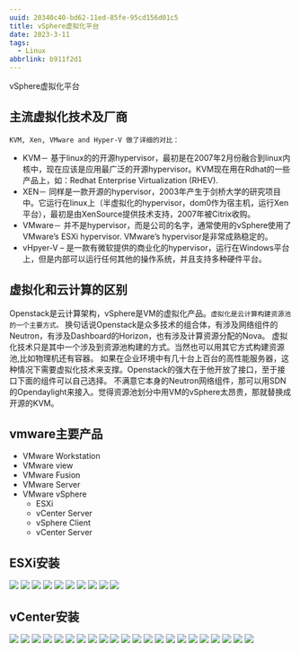 ```yaml
---
uuid: 20340c40-bd62-11ed-85fe-95cd156d01c5
title: vSphere虚拟化平台
date: 2023-3-11
tags:
  - Linux
abbrlink: b911f2d1
---
```


vSphere虚拟化平台

<!--more-->

## 主流虚拟化技术及厂商

``KVM, Xen, VMware and Hyper-V 做了详细的对比：``
* KVM－ 基于linux的的开源hypervisor，最初是在2007年2月份融合到linux内核中，现在应该是应用最广泛的开源hypervisor。KVM现在用在Rdhat的一些产品上，如：Redhat Enterprise Virtualization (RHEV).
* XEN－ 同样是一款开源的hypervisor，2003年产生于剑桥大学的研究项目中。它运行在linux上（半虚拟化的hypervisor，dom0作为宿主机，运行Xen平台），最初是由XenSource提供技术支持，2007年被Citrix收购。
* VMware－ 并不是hypervisor，而是公司的名字，通常使用的vSphere使用了VMware’s ESXi hypervisor. VMware’s hypervisor是非常成熟稳定的。
* vHpyer-V – 是一款有微软提供的商业化的hypervisor，运行在Windows平台上，但是内部可以运行任何其他的操作系统，并且支持多种硬件平台。

## 虚拟化和云计算的区别

Openstack是云计算架构，vSphere是VM的虚拟化产品。``虚拟化是云计算构建资源池的一个主要方式。``
换句话说Openstack是众多技术的组合体，有涉及网络组件的Neutron，有涉及Dashboard的Horizon，也有涉及计算资源分配的Nova。
虚拟化技术只是其中一个涉及到资源池构建的方式。当然也可以用其它方式构建资源池,比如物理机还有容器。
如果在企业环境中有几十台上百台的高性能服务器，这种情况下需要虚拟化技术来支撑。Openstack的强大在于他开放了接口，至于接口下面的组件可以自己选择。
不满意它本身的Neutron网络组件，那可以用SDN的Opendaylight来接入。觉得资源池划分中用VM的vSphere太昂贵，那就替换成开源的KVM。

## vmware主要产品

* VMware Workstation
* VMware view
* VMware Fusion
* VMware Server
* VMware vSphere
    * ESXi
    * vCenter Server
    * vSphere Client
    * vCenter Server

## ESXi安装
![](/images/2023-3-11vSphere虚拟化平台/1.png)
![](/images/2023-3-11vSphere虚拟化平台/2.png)
![](/images/2023-3-11vSphere虚拟化平台/3.png)
![](/images/2023-3-11vSphere虚拟化平台/4.png)
![](/images/2023-3-11vSphere虚拟化平台/5.png)
![](/images/2023-3-11vSphere虚拟化平台/6.png)
![](/images/2023-3-11vSphere虚拟化平台/7.png)
![](/images/2023-3-11vSphere虚拟化平台/8.png)
![](/images/2023-3-11vSphere虚拟化平台/9.png)
![](/images/2023-3-11vSphere虚拟化平台/10.jpg)

## vCenter安装
![](/images/2023-3-11vSphere虚拟化平台/11.png)
![](/images/2023-3-11vSphere虚拟化平台/12.png)
![](/images/2023-3-11vSphere虚拟化平台/13.png)
![](/images/2023-3-11vSphere虚拟化平台/14.png)
![](/images/2023-3-11vSphere虚拟化平台/15.png)
![](/images/2023-3-11vSphere虚拟化平台/16.png)
![](/images/2023-3-11vSphere虚拟化平台/17.png)
![](/images/2023-3-11vSphere虚拟化平台/18.png)
![](/images/2023-3-11vSphere虚拟化平台/19.png)
![](/images/2023-3-11vSphere虚拟化平台/20.png)
![](/images/2023-3-11vSphere虚拟化平台/21.png)
![](/images/2023-3-11vSphere虚拟化平台/22.png)
![](/images/2023-3-11vSphere虚拟化平台/23.png)
![](/images/2023-3-11vSphere虚拟化平台/24.png)
![](/images/2023-3-11vSphere虚拟化平台/25.png)
![](/images/2023-3-11vSphere虚拟化平台/26.png)
![](/images/2023-3-11vSphere虚拟化平台/27.png)
![](/images/2023-3-11vSphere虚拟化平台/28.png)
![](/images/2023-3-11vSphere虚拟化平台/29.png)
![](/images/2023-3-11vSphere虚拟化平台/30.png)
![](/images/2023-3-11vSphere虚拟化平台/31.png)
![](/images/2023-3-11vSphere虚拟化平台/32.png)
